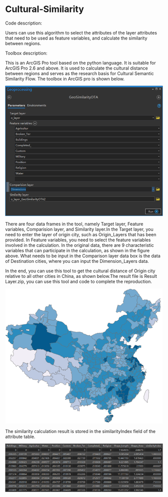 # Cultural-Similarity
Code description:

Users can use this algorithm to select the attributes of the layer attributes that need to be used as feature variables, and calculate the similarity between regions.

Toolbox description:

This is an ArcGIS Pro tool based on the python language. It is suitable for ArcGIS Pro 2.6 and above. It is used to calculate the cultural distance between regions and serves as the research basis for Cultural Semantic Similarity Flow.
The toolbox in ArcGIS pro is shown below.

![image](https://github.com/gissuifeng/Cultural-Similarity/blob/main/Toolbox%20Description.png)

There are four data frames in the tool, namely Target layer, Feature variables, Comparision layer, and Similarity layer.In the Target layer, you need to enter the layer of origin city, such as Origin_Layers that has been provided. In Feature variables, you need to select the feature variables involved in the calculation. In the original data, there are 9 characteristic variables that can participate in the calculation, as shown in the figure above.
What needs to be input in the Comparison layer data box is the data of Destination cities, where you can input the Dimension_Layers data.

In the end, you can use this tool to get the cultural distance of Origin city relative to all other cities in China, as shown below.The result file is Result Layer.zip, you can use this tool and code to complete the reproduction.

![image](https://github.com/gissuifeng/Cultural-Similarity/blob/main/Results.png)

The similarity calculation result is stored in the similarityIndex field of the attribute table.

![image](https://github.com/gissuifeng/Cultural-Similarity/blob/main/Result%20Attribute%20Table.png)


